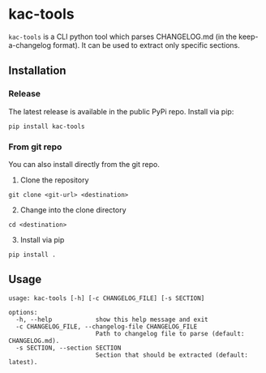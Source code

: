# kac-tools
`kac-tools` is a CLI python tool which parses CHANGELOG.md (in the keep-a-changelog format).
It can be used to extract only specific sections.

## Installation
### Release
The latest release is available in the public PyPi repo. 
Install via pip:
```
pip install kac-tools
```

### From git repo
You can also install directly from the git repo.

1. Clone the repository

```
git clone <git-url> <destination>
```

2. Change into the clone directory
```
cd <destination>
```

3. Install via pip
```
pip install .
```

## Usage
```
usage: kac-tools [-h] [-c CHANGELOG_FILE] [-s SECTION]

options:
  -h, --help            show this help message and exit
  -c CHANGELOG_FILE, --changelog-file CHANGELOG_FILE
                        Path to changelog file to parse (default: CHANGELOG.md).
  -s SECTION, --section SECTION
                        Section that should be extracted (default: latest).
```